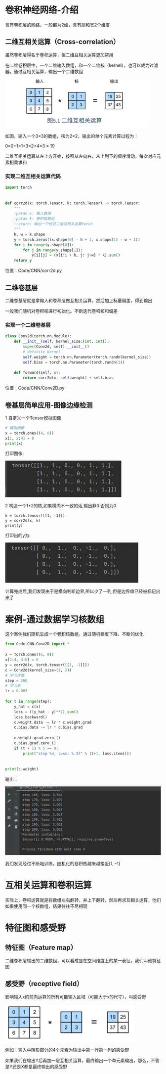 # 卷积神经网络-介绍

含有卷积层的网络，一般都为2维，具有高和宽2个维度



## 二维互相关运算（Cross-correlation）

虽然卷积层得名于卷积运算，但二维互相关运算更加常用

在二维卷积层中，一个二维输入数组，和一个二维核（kernel），也可以成为过滤器，通过互相关运算，输出一个二维数组

![image-20210905140204365](src/03.卷积神经网络/image-20210905140204365.png)

如图，输入一个3×3的数组，核为2×2，输出的单个元素计算过程为：

0×0+1×1+3×2+4×3 = 19

二维互相关运算从左上方开始，按照从左向右，从上到下的顺序滑动，每次对应元素相乘求和



### 实现二维互相关运算代码

```Python
import torch


def corr2d(x: torch.Tensor, k: torch.Tensor) -> torch.Tensor:
    """
    :param x: 输入数组
    :param k: 卷积核数组
    :return: 输出一个经过二维互相关运算torch
    """
    h, w = k.shape
    y = torch.zeros((x.shape[0] - h + 1, x.shape[1] - w + 1))
    for i in range(y.shape[0]):
        for j in range(y.shape[1]):
            y[i][j] = (x[i:i + h, j: j+w] * k).sum()
    return y

```

位置：Code/CNN/corr2d.py



## 二维卷基层

二维卷基层就是拿输入和卷积层做互相关运算，然后加上标量偏差，得到输出

一般我们随机对卷积核进行初始化。不断迭代卷积核和偏差

### 实现一个二维卷基层

```Python
class Conv2d(torch.nn.Module):
    def __init__(self, kernel_size:(int, int)):
        super(Conv2d, self).__init__()
        # definite kernel
        self.weight = torch.nn.Parameter(torch.randn(kernel_size))
        self.bias = torch.nn.Parameter(torch.randn(1))

    def forward(self, x):
        return corr2d(x, self.weight) + self.bias

```

位置：Code/CNN/Conv2D.py



## 卷基层简单应用-图像边缘检测

1 自定义一个Tensor模拟图像

```Python
# 模拟图像
x = torch.ones((4, 6))
x[:, 2:4] = 0
print(x)
```

打印图像:

![image-20210905152826008](src/03.卷积神经网络/image-20210905152826008.png)



2 构造一个1*2的核,如果横向不一致的话,输出非0 否则为0

```
k = torch.tensor([[1, -1]])
y = corr2d(x, k)
print(y)
```

打印出的y为:

![image-20210906203328340](src/03.卷积神经网络/image-20210906203328340.png)

计算完成后,我们发现由于是横向判断边界,所以少了一列,但是边界值已经被标记出来了

# 案例-通过数据学习核数组

这个案例我们随机生成一个卷积核数组，通过随机梯度下降，不断的优化

```Python
from Code.CNN.Conv2D import *

x = torch.ones((6, 8))
x[2:4, 4:6] = 0
y = corr2d(x, torch.tensor([[1, -1]]))
c = Conv2d(kernel_size=(1, 2))
# 学习次数
step = 200
# 学习率
lr = 0.005

for t in range(step):
    y_hat = c(x)
    loss = ((y_hat - y)**2).sum()
    loss.backward()
    c.weight.data -= lr * c.weight.grad
    c.bias.data -= lr * c.bias.grad

    c.weight.grad.zero_()
    c.bias.grad.zero_()
    if (t + 1) % 5 == 0:
        print("step %d, loss: %.3f" % (t+1, loss.item()))


print(c.weight)
```

输出：

![image-20210906225212226](src/03.卷积神经网络/image-20210906225212226.png)

我们发现经过不断地训练，随机化的卷积核越来越接近[1, -1]



# 互相关运算和卷积运算

实际上，卷积运算就是将数组左右翻转，并上下翻转，然后再求互相关运算，他们如果使用同一个核数组，结果往往不尽相同



# 特征图和感受野

## 特征图（Feature map）

二维卷积层输出的二维数组，可以看成是在空间维度上的某一表征，我们叫他特征图

## 感受野（receptive field）

影响输入x的前向运算的所有可能输入区域（可能大于x的尺寸），叫感受野

![image-20210906231421503](src/03.卷积神经网络/image-20210906231421503.png)

例如：输入中阴影部分的4个元素为输出中第一行第一列的感受野

如果我们在输出Y后再加一层互相关运算，最终输出一个单元素输出，那么，不管是Y还是X都是最终输出的感受野

